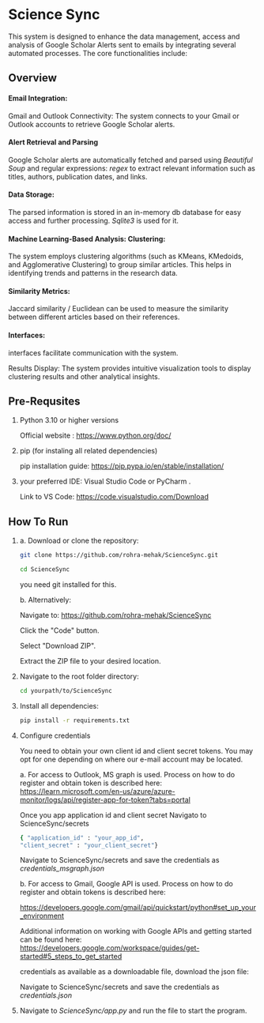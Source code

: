 # Science Sync
This system is designed to enhance the data management, access and analysis of Google Scholar Alerts sent to emails by integrating several automated processes. The core functionalities include:

## Overview 

#### Email Integration:

Gmail and Outlook Connectivity: The system connects to your Gmail or Outlook accounts to retrieve Google Scholar alerts.

 #### Alert Retrieval and Parsing
  Google Scholar alerts are automatically fetched and parsed using <i>Beautiful Soup</i> and regular expressions:<i> regex</i> to extract relevant information such as titles, authors, publication dates, and links.

#### Data Storage: 

The parsed information is stored in an in-memory db database for easy access and further processing. <i> Sqlite3 </i> is used for it.


#### Machine Learning-Based Analysis: Clustering: 
The system employs clustering algorithms (such as KMeans, KMedoids, and Agglomerative Clustering) to group similar articles. This helps in identifying trends and patterns in the research data.

#### Similarity Metrics: 
Jaccard similarity / Euclidean can be used to measure the similarity between different articles based on their references.

#### Interfaces: 
interfaces facilitate communication with the system.

Results Display: The system provides intuitive visualization tools to display clustering results and other analytical insights.

## Pre-Requsites
1. Python 3.10 or higher versions

    Official website : https://www.python.org/doc/
2. pip (for instaling all related dependencies)
    
    pip installation guide: https://pip.pypa.io/en/stable/installation/
3. your preferred IDE: Visual Studio Code or PyCharm . 
    
    Link to VS Code: https://code.visualstudio.com/Download


## How To Run

1. a. Download or clone the repository:
    ```bash
    git clone https://github.com/rohra-mehak/ScienceSync.git
    ```
    ```bash
    cd ScienceSync
    ```

    you need git installed for this. 

    b. Alternatively:

    Navigate to: https://github.com/rohra-mehak/ScienceSync

    Click the "Code" button. 

    Select "Download ZIP".

    Extract the ZIP file to your desired location.

2. Navigate to the root folder directory:
   ```bash
   cd yourpath/to/ScienceSync
   ```

3. Install all dependencies:
   ```bash
   pip install -r requirements.txt
   ```

4. Configure credentials
   
   You need to obtain your own client id and client secret tokens. You may opt for one depending on 
   where our e-mail account may be located.

   a. For access to Outlook, MS graph is used.
   Process on how to do register and obtain token is described here: https://learn.microsoft.com/en-us/azure/azure-monitor/logs/api/register-app-for-token?tabs=portal

   Once you app application id and client secret
   Navigato to ScienceSync/secrets
   ```bash
   { "application_id" : "your_app_id",
   "client_secret" : "your_client_secret"}
   ```
   Navigate to ScienceSync/secrets and save the credentials as  <i> credentials_msgraph.json </i>

   b. For access to Gmail, Google API is used.
   Process on how to do register and obtain tokens is described here:
   
   https://developers.google.com/gmail/api/quickstart/python#set_up_your_environment

   Additional information on working with Google APIs and getting started can be found here:
   https://developers.google.com/workspace/guides/get-started#5_steps_to_get_started

   credentials as available as a downloadable file, download the json file:

   Navigate to ScienceSync/secrets and save the credentials as <i>credentials.json </i>


5. Navigate to <i> ScienceSync/app.py </i>
and run the file to start the program.


